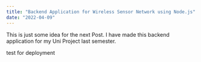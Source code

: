 ```yaml
---
title: "Backend Application for Wireless Sensor Network using Node.js"
date: "2022-04-09"
---
```


This is just some idea for the next Post. I have made this backend application for my Uni Project last semester.

test for deployment
